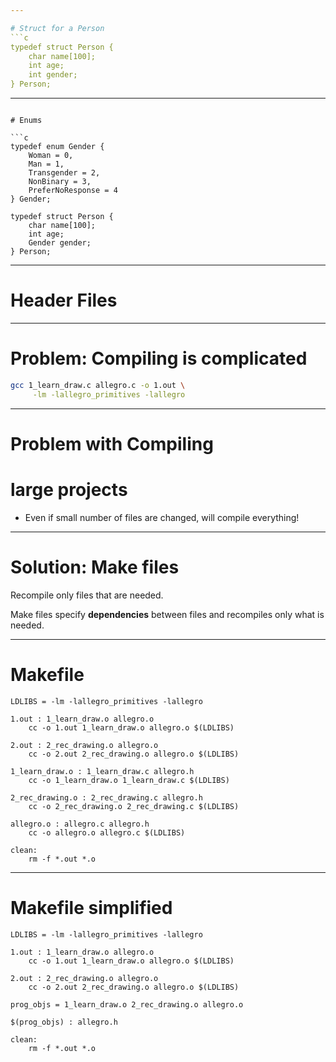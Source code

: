 ```yaml
---

# Struct for a Person
```c
typedef struct Person {
    char name[100];
    int age;
    int gender;
} Person;
```


---
```

# Enums

```c
typedef enum Gender {
    Woman = 0,
    Man = 1,
    Transgender = 2,
    NonBinary = 3,
    PreferNoResponse = 4
} Gender;

typedef struct Person {
    char name[100];
    int age;
    Gender gender;
} Person;

```





---
# Header Files




---
# Problem: Compiling is complicated 

```bash
gcc 1_learn_draw.c allegro.c -o 1.out \
     -lm -lallegro_primitives -lallegro
```

---

# Problem with Compiling   
# large projects

- Even if small number of files are changed, will compile everything!


---
# Solution: Make files
Recompile only files that are needed.

Make files specify **dependencies** between files and recompiles only what is needed.

---
# Makefile
```make
LDLIBS = -lm -lallegro_primitives -lallegro 

1.out : 1_learn_draw.o allegro.o
    cc -o 1.out 1_learn_draw.o allegro.o $(LDLIBS)

2.out : 2_rec_drawing.o allegro.o
    cc -o 2.out 2_rec_drawing.o allegro.o $(LDLIBS)

1_learn_draw.o : 1_learn_draw.c allegro.h
    cc -o 1_learn_draw.o 1_learn_draw.c $(LDLIBS)

2_rec_drawing.o : 2_rec_drawing.c allegro.h
    cc -o 2_rec_drawing.o 2_rec_drawing.c $(LDLIBS)

allegro.o : allegro.c allegro.h
    cc -o allegro.o allegro.c $(LDLIBS)

clean:
	rm -f *.out *.o
```
---
# Makefile simplified

```make
LDLIBS = -lm -lallegro_primitives -lallegro 

1.out : 1_learn_draw.o allegro.o
    cc -o 1.out 1_learn_draw.o allegro.o $(LDLIBS)

2.out : 2_rec_drawing.o allegro.o
    cc -o 2.out 2_rec_drawing.o allegro.o $(LDLIBS)

prog_objs = 1_learn_draw.o 2_rec_drawing.o allegro.o

$(prog_objs) : allegro.h

clean:
	rm -f *.out *.o
```
